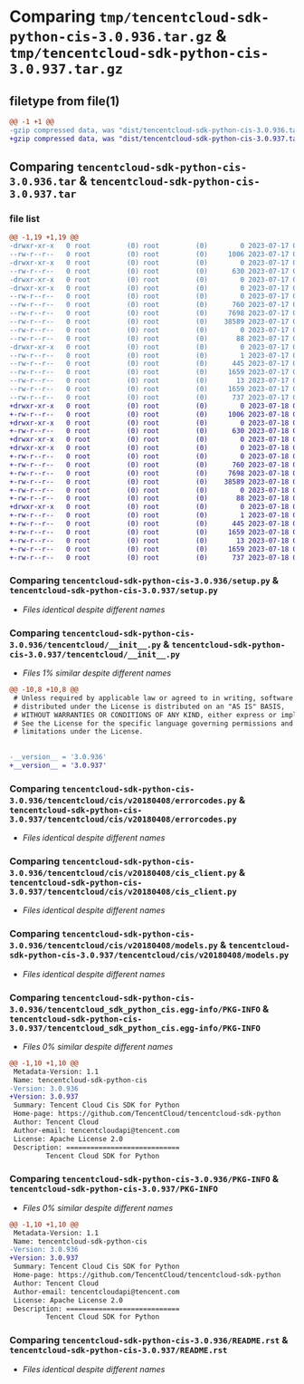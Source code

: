 # Comparing `tmp/tencentcloud-sdk-python-cis-3.0.936.tar.gz` & `tmp/tencentcloud-sdk-python-cis-3.0.937.tar.gz`

## filetype from file(1)

```diff
@@ -1 +1 @@
-gzip compressed data, was "dist/tencentcloud-sdk-python-cis-3.0.936.tar", last modified: Mon Jul 17 00:20:50 2023, max compression
+gzip compressed data, was "dist/tencentcloud-sdk-python-cis-3.0.937.tar", last modified: Tue Jul 18 00:20:18 2023, max compression
```

## Comparing `tencentcloud-sdk-python-cis-3.0.936.tar` & `tencentcloud-sdk-python-cis-3.0.937.tar`

### file list

```diff
@@ -1,19 +1,19 @@
-drwxr-xr-x   0 root         (0) root         (0)        0 2023-07-17 00:20:50.000000 tencentcloud-sdk-python-cis-3.0.936/
--rw-r--r--   0 root         (0) root         (0)     1006 2023-07-17 00:20:50.000000 tencentcloud-sdk-python-cis-3.0.936/setup.py
-drwxr-xr-x   0 root         (0) root         (0)        0 2023-07-17 00:20:50.000000 tencentcloud-sdk-python-cis-3.0.936/tencentcloud/
--rw-r--r--   0 root         (0) root         (0)      630 2023-07-17 00:20:50.000000 tencentcloud-sdk-python-cis-3.0.936/tencentcloud/__init__.py
-drwxr-xr-x   0 root         (0) root         (0)        0 2023-07-17 00:20:50.000000 tencentcloud-sdk-python-cis-3.0.936/tencentcloud/cis/
-drwxr-xr-x   0 root         (0) root         (0)        0 2023-07-17 00:20:50.000000 tencentcloud-sdk-python-cis-3.0.936/tencentcloud/cis/v20180408/
--rw-r--r--   0 root         (0) root         (0)        0 2023-07-17 00:20:50.000000 tencentcloud-sdk-python-cis-3.0.936/tencentcloud/cis/v20180408/__init__.py
--rw-r--r--   0 root         (0) root         (0)      760 2023-07-17 00:20:50.000000 tencentcloud-sdk-python-cis-3.0.936/tencentcloud/cis/v20180408/errorcodes.py
--rw-r--r--   0 root         (0) root         (0)     7698 2023-07-17 00:20:50.000000 tencentcloud-sdk-python-cis-3.0.936/tencentcloud/cis/v20180408/cis_client.py
--rw-r--r--   0 root         (0) root         (0)    38589 2023-07-17 00:20:50.000000 tencentcloud-sdk-python-cis-3.0.936/tencentcloud/cis/v20180408/models.py
--rw-r--r--   0 root         (0) root         (0)        0 2023-07-17 00:20:50.000000 tencentcloud-sdk-python-cis-3.0.936/tencentcloud/cis/__init__.py
--rw-r--r--   0 root         (0) root         (0)       88 2023-07-17 00:20:50.000000 tencentcloud-sdk-python-cis-3.0.936/setup.cfg
-drwxr-xr-x   0 root         (0) root         (0)        0 2023-07-17 00:20:50.000000 tencentcloud-sdk-python-cis-3.0.936/tencentcloud_sdk_python_cis.egg-info/
--rw-r--r--   0 root         (0) root         (0)        1 2023-07-17 00:20:50.000000 tencentcloud-sdk-python-cis-3.0.936/tencentcloud_sdk_python_cis.egg-info/dependency_links.txt
--rw-r--r--   0 root         (0) root         (0)      445 2023-07-17 00:20:50.000000 tencentcloud-sdk-python-cis-3.0.936/tencentcloud_sdk_python_cis.egg-info/SOURCES.txt
--rw-r--r--   0 root         (0) root         (0)     1659 2023-07-17 00:20:50.000000 tencentcloud-sdk-python-cis-3.0.936/tencentcloud_sdk_python_cis.egg-info/PKG-INFO
--rw-r--r--   0 root         (0) root         (0)       13 2023-07-17 00:20:50.000000 tencentcloud-sdk-python-cis-3.0.936/tencentcloud_sdk_python_cis.egg-info/top_level.txt
--rw-r--r--   0 root         (0) root         (0)     1659 2023-07-17 00:20:50.000000 tencentcloud-sdk-python-cis-3.0.936/PKG-INFO
--rw-r--r--   0 root         (0) root         (0)      737 2023-07-17 00:20:50.000000 tencentcloud-sdk-python-cis-3.0.936/README.rst
+drwxr-xr-x   0 root         (0) root         (0)        0 2023-07-18 00:20:18.000000 tencentcloud-sdk-python-cis-3.0.937/
+-rw-r--r--   0 root         (0) root         (0)     1006 2023-07-18 00:20:18.000000 tencentcloud-sdk-python-cis-3.0.937/setup.py
+drwxr-xr-x   0 root         (0) root         (0)        0 2023-07-18 00:20:18.000000 tencentcloud-sdk-python-cis-3.0.937/tencentcloud/
+-rw-r--r--   0 root         (0) root         (0)      630 2023-07-18 00:20:18.000000 tencentcloud-sdk-python-cis-3.0.937/tencentcloud/__init__.py
+drwxr-xr-x   0 root         (0) root         (0)        0 2023-07-18 00:20:18.000000 tencentcloud-sdk-python-cis-3.0.937/tencentcloud/cis/
+drwxr-xr-x   0 root         (0) root         (0)        0 2023-07-18 00:20:18.000000 tencentcloud-sdk-python-cis-3.0.937/tencentcloud/cis/v20180408/
+-rw-r--r--   0 root         (0) root         (0)        0 2023-07-18 00:20:18.000000 tencentcloud-sdk-python-cis-3.0.937/tencentcloud/cis/v20180408/__init__.py
+-rw-r--r--   0 root         (0) root         (0)      760 2023-07-18 00:20:18.000000 tencentcloud-sdk-python-cis-3.0.937/tencentcloud/cis/v20180408/errorcodes.py
+-rw-r--r--   0 root         (0) root         (0)     7698 2023-07-18 00:20:18.000000 tencentcloud-sdk-python-cis-3.0.937/tencentcloud/cis/v20180408/cis_client.py
+-rw-r--r--   0 root         (0) root         (0)    38589 2023-07-18 00:20:18.000000 tencentcloud-sdk-python-cis-3.0.937/tencentcloud/cis/v20180408/models.py
+-rw-r--r--   0 root         (0) root         (0)        0 2023-07-18 00:20:18.000000 tencentcloud-sdk-python-cis-3.0.937/tencentcloud/cis/__init__.py
+-rw-r--r--   0 root         (0) root         (0)       88 2023-07-18 00:20:18.000000 tencentcloud-sdk-python-cis-3.0.937/setup.cfg
+drwxr-xr-x   0 root         (0) root         (0)        0 2023-07-18 00:20:18.000000 tencentcloud-sdk-python-cis-3.0.937/tencentcloud_sdk_python_cis.egg-info/
+-rw-r--r--   0 root         (0) root         (0)        1 2023-07-18 00:20:18.000000 tencentcloud-sdk-python-cis-3.0.937/tencentcloud_sdk_python_cis.egg-info/dependency_links.txt
+-rw-r--r--   0 root         (0) root         (0)      445 2023-07-18 00:20:18.000000 tencentcloud-sdk-python-cis-3.0.937/tencentcloud_sdk_python_cis.egg-info/SOURCES.txt
+-rw-r--r--   0 root         (0) root         (0)     1659 2023-07-18 00:20:18.000000 tencentcloud-sdk-python-cis-3.0.937/tencentcloud_sdk_python_cis.egg-info/PKG-INFO
+-rw-r--r--   0 root         (0) root         (0)       13 2023-07-18 00:20:18.000000 tencentcloud-sdk-python-cis-3.0.937/tencentcloud_sdk_python_cis.egg-info/top_level.txt
+-rw-r--r--   0 root         (0) root         (0)     1659 2023-07-18 00:20:18.000000 tencentcloud-sdk-python-cis-3.0.937/PKG-INFO
+-rw-r--r--   0 root         (0) root         (0)      737 2023-07-18 00:20:18.000000 tencentcloud-sdk-python-cis-3.0.937/README.rst
```

### Comparing `tencentcloud-sdk-python-cis-3.0.936/setup.py` & `tencentcloud-sdk-python-cis-3.0.937/setup.py`

 * *Files identical despite different names*

### Comparing `tencentcloud-sdk-python-cis-3.0.936/tencentcloud/__init__.py` & `tencentcloud-sdk-python-cis-3.0.937/tencentcloud/__init__.py`

 * *Files 1% similar despite different names*

```diff
@@ -10,8 +10,8 @@
 # Unless required by applicable law or agreed to in writing, software
 # distributed under the License is distributed on an "AS IS" BASIS,
 # WITHOUT WARRANTIES OR CONDITIONS OF ANY KIND, either express or implied.
 # See the License for the specific language governing permissions and
 # limitations under the License.
 
 
-__version__ = '3.0.936'
+__version__ = '3.0.937'
```

### Comparing `tencentcloud-sdk-python-cis-3.0.936/tencentcloud/cis/v20180408/errorcodes.py` & `tencentcloud-sdk-python-cis-3.0.937/tencentcloud/cis/v20180408/errorcodes.py`

 * *Files identical despite different names*

### Comparing `tencentcloud-sdk-python-cis-3.0.936/tencentcloud/cis/v20180408/cis_client.py` & `tencentcloud-sdk-python-cis-3.0.937/tencentcloud/cis/v20180408/cis_client.py`

 * *Files identical despite different names*

### Comparing `tencentcloud-sdk-python-cis-3.0.936/tencentcloud/cis/v20180408/models.py` & `tencentcloud-sdk-python-cis-3.0.937/tencentcloud/cis/v20180408/models.py`

 * *Files identical despite different names*

### Comparing `tencentcloud-sdk-python-cis-3.0.936/tencentcloud_sdk_python_cis.egg-info/PKG-INFO` & `tencentcloud-sdk-python-cis-3.0.937/tencentcloud_sdk_python_cis.egg-info/PKG-INFO`

 * *Files 0% similar despite different names*

```diff
@@ -1,10 +1,10 @@
 Metadata-Version: 1.1
 Name: tencentcloud-sdk-python-cis
-Version: 3.0.936
+Version: 3.0.937
 Summary: Tencent Cloud Cis SDK for Python
 Home-page: https://github.com/TencentCloud/tencentcloud-sdk-python
 Author: Tencent Cloud
 Author-email: tencentcloudapi@tencent.com
 License: Apache License 2.0
 Description: ============================
         Tencent Cloud SDK for Python
```

### Comparing `tencentcloud-sdk-python-cis-3.0.936/PKG-INFO` & `tencentcloud-sdk-python-cis-3.0.937/PKG-INFO`

 * *Files 0% similar despite different names*

```diff
@@ -1,10 +1,10 @@
 Metadata-Version: 1.1
 Name: tencentcloud-sdk-python-cis
-Version: 3.0.936
+Version: 3.0.937
 Summary: Tencent Cloud Cis SDK for Python
 Home-page: https://github.com/TencentCloud/tencentcloud-sdk-python
 Author: Tencent Cloud
 Author-email: tencentcloudapi@tencent.com
 License: Apache License 2.0
 Description: ============================
         Tencent Cloud SDK for Python
```

### Comparing `tencentcloud-sdk-python-cis-3.0.936/README.rst` & `tencentcloud-sdk-python-cis-3.0.937/README.rst`

 * *Files identical despite different names*

